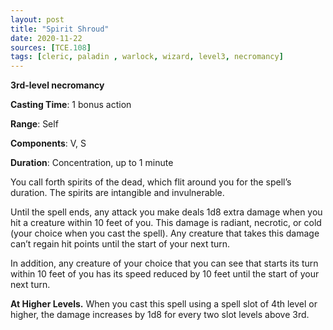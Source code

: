 ```yaml
---
layout: post
title: "Spirit Shroud"
date: 2020-11-22
sources: [TCE.108]
tags: [cleric, paladin , warlock, wizard, level3, necromancy]
---
```


**3rd-level necromancy**

**Casting Time**: 1 bonus action

**Range**: Self

**Components**: V, S

**Duration**: Concentration, up to 1 minute

You call forth spirits of the dead, which flit around you for the spell’s duration. The spirits are intangible and invulnerable.

Until the spell ends, any attack you make deals 1d8 extra damage when you hit a creature within 10 feet of you. This damage is radiant, necrotic, or cold (your choice when you cast the spell). Any creature that takes this damage can’t regain hit points until the start of your next turn.

In addition, any creature of your choice that you can see that starts its turn within 10 feet of you has its speed reduced by 10 feet until the start of your next turn.

**At Higher Levels.** When you cast this spell using a spell slot of 4th level or higher, the damage increases by 1d8 for every two slot levels above 3rd.
